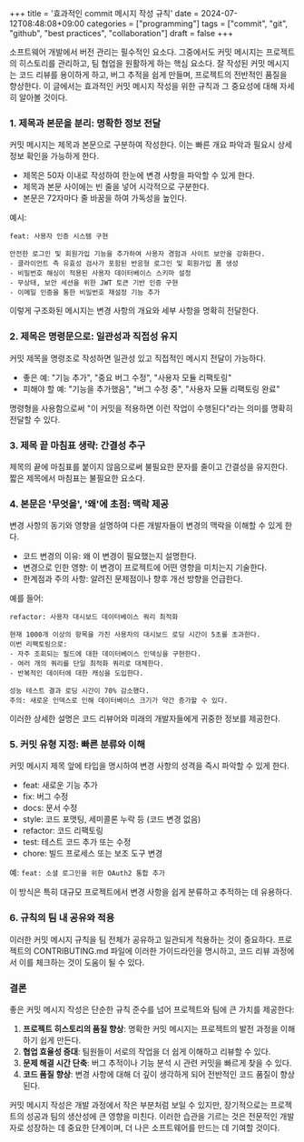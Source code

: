 +++
title = '효과적인 commit 메시지 작성 규칙'
date = 2024-07-12T08:48:08+09:00
categories = ["programming"]
tags = ["commit", "git", "github", "best practices", "collaboration"]
draft = false
+++

소프트웨어 개발에서 버전 관리는 필수적인 요소다. 그중에서도 커밋 메시지는 프로젝트의 히스토리를 관리하고, 팀 협업을 원활하게 하는 핵심 요소다. 잘 작성된 커밋 메시지는 코드 리뷰를 용이하게 하고, 버그 추적을 쉽게 만들며, 프로젝트의 전반적인 품질을 향상한다. 이 글에서는 효과적인 커밋 메시지 작성을 위한 규칙과 그 중요성에 대해 자세히 알아볼 것이다.

### 1. 제목과 본문을 분리: 명확한 정보 전달

커밋 메시지는 제목과 본문으로 구분하여 작성한다. 이는 빠른 개요 파악과 필요시 상세 정보 확인을 가능하게 한다.

-   제목은 50자 이내로 작성하여 한눈에 변경 사항을 파악할 수 있게 한다.
-   제목과 본문 사이에는 빈 줄을 넣어 시각적으로 구분한다.
-   본문은 72자마다 줄 바꿈을 하여 가독성을 높인다.

예시:

```
feat: 사용자 인증 시스템 구현

안전한 로그인 및 회원가입 기능을 추가하여 사용자 경험과 사이트 보안을 강화한다.
- 클라이언트 측 유효성 검사가 포함된 반응형 로그인 및 회원가입 폼 생성
- 비밀번호 해싱이 적용된 사용자 데이터베이스 스키마 설정
- 무상태, 보안 세션을 위한 JWT 토큰 기반 인증 구현
- 이메일 인증을 통한 비밀번호 재설정 기능 추가
```

이렇게 구조화된 메시지는 변경 사항의 개요와 세부 사항을 명확히 전달한다.

### 2. 제목은 명령문으로: 일관성과 직접성 유지

커밋 제목을 명령조로 작성하면 일관성 있고 직접적인 메시지 전달이 가능하다.

-   좋은 예: "기능 추가", "중요 버그 수정", "사용자 모듈 리팩토링"
-   피해야 할 예: "기능을 추가했음", "버그 수정 중", "사용자 모듈 리팩토링 완료"

명령형을 사용함으로써 "이 커밋을 적용하면 이런 작업이 수행된다"라는 의미를 명확히 전달할 수 있다.

### 3. 제목 끝 마침표 생략: 간결성 추구

제목의 끝에 마침표를 붙이지 않음으로써 불필요한 문자를 줄이고 간결성을 유지한다. 짧은 제목에서 마침표는 불필요한 요소다.

### 4. 본문은 '무엇을', '왜'에 초점: 맥락 제공

변경 사항의 동기와 영향을 설명하여 다른 개발자들이 변경의 맥락을 이해할 수 있게 한다.

-   코드 변경의 이유: 왜 이 변경이 필요했는지 설명한다.
-   변경으로 인한 영향: 이 변경이 프로젝트에 어떤 영향을 미치는지 기술한다.
-   한계점과 주의 사항: 알려진 문제점이나 향후 개선 방향을 언급한다.

예를 들어:

```
refactor: 사용자 대시보드 데이터베이스 쿼리 최적화

현재 1000개 이상의 항목을 가진 사용자의 대시보드 로딩 시간이 5초를 초과한다.
이번 리팩토링으로:
- 자주 조회되는 필드에 대한 데이터베이스 인덱싱을 구현한다.
- 여러 개의 쿼리를 단일 최적화 쿼리로 대체한다.
- 반복적인 데이터에 대한 캐싱을 도입한다.

성능 테스트 결과 로딩 시간이 70% 감소했다.
주의: 새로운 인덱스로 인해 데이터베이스 크기가 약간 증가할 수 있다.
```

이러한 상세한 설명은 코드 리뷰어와 미래의 개발자들에게 귀중한 정보를 제공한다.

### 5. 커밋 유형 지정: 빠른 분류와 이해

커밋 메시지 제목 앞에 타입을 명시하여 변경 사항의 성격을 즉시 파악할 수 있게 한다.

-   feat: 새로운 기능 추가
-   fix: 버그 수정
-   docs: 문서 수정
-   style: 코드 포맷팅, 세미콜론 누락 등 (코드 변경 없음)
-   refactor: 코드 리팩토링
-   test: 테스트 코드 추가 또는 수정
-   chore: 빌드 프로세스 또는 보조 도구 변경

예: `feat: 소셜 로그인을 위한 OAuth2 통합 추가`

이 방식은 특히 대규모 프로젝트에서 변경 사항을 쉽게 분류하고 추적하는 데 유용하다.

### 6. 규칙의 팀 내 공유와 적용

이러한 커밋 메시지 규칙을 팀 전체가 공유하고 일관되게 적용하는 것이 중요하다. 프로젝트의 CONTRIBUTING.md 파일에 이러한 가이드라인을 명시하고, 코드 리뷰 과정에서 이를 체크하는 것이 도움이 될 수 있다.

### 결론

좋은 커밋 메시지 작성은 단순한 규칙 준수를 넘어 프로젝트와 팀에 큰 가치를 제공한다:

1. **프로젝트 히스토리의 품질 향상**: 명확한 커밋 메시지는 프로젝트의 발전 과정을 이해하기 쉽게 만든다.
2. **협업 효율성 증대**: 팀원들이 서로의 작업을 더 쉽게 이해하고 리뷰할 수 있다.
3. **문제 해결 시간 단축**: 버그 추적이나 기능 분석 시 관련 커밋을 빠르게 찾을 수 있다.
4. **코드 품질 향상**: 변경 사항에 대해 더 깊이 생각하게 되어 전반적인 코드 품질이 향상된다.

커밋 메시지 작성은 개발 과정에서 작은 부분처럼 보일 수 있지만, 장기적으로는 프로젝트의 성공과 팀의 생산성에 큰 영향을 미친다. 이러한 습관을 기르는 것은 전문적인 개발자로 성장하는 데 중요한 단계이며, 더 나은 소프트웨어를 만드는 데 기여할 것이다.
